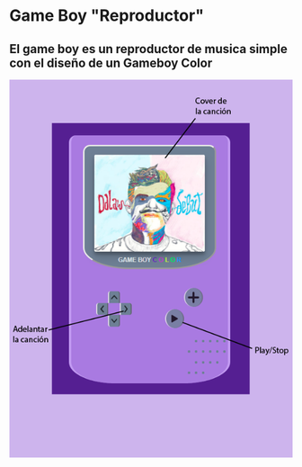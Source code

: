 # Game Boy "Reproductor"
## El game boy es un reproductor de musica simple con el diseño de un Gameboy Color
![Image of Yaktocat](https://github.com/Tefa0202/GameBoyReproductor/blob/master/assets/img/imgReadme.png)
